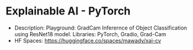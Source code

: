 # Explainable AI - PyTorch
- Description: Playground: GradCam Inferernce of Object Classification using ResNet18 model. Libraries: PyTorch, Gradio, Grad-Cam
- HF Spaces: https://huggingface.co/spaces/mawady/xai-cv
